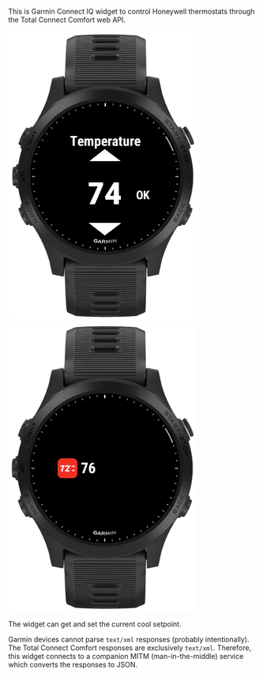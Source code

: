 This is Garmin Connect IQ widget to control Honeywell thermostats through the Total Connect Comfort web API.

![A picture of the widget running in the Garmin device simulator](widget.png)
![A picture of the widget running in glance mode in the Garmin device simulator](glance.png)

The widget can get and set the current cool setpoint.

Garmin devices cannot parse `text/xml` responses (probably intentionally).
The Total Connect Comfort responses are exclusively `text/xml`.
Therefore, this widget connects to a companion MITM (man-in-the-middle) service which converts the responses to JSON.
